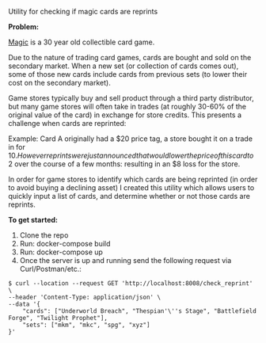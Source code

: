 Utility for checking if magic cards are reprints

**Problem:**

[Magic](https://en.wikipedia.org/wiki/Magic:_The_Gathering) is a 30 year old collectible card game. 

Due to the nature of trading card games, cards are bought and sold on the secondary market. When a new set (or collection of cards comes out), some of those new cards include cards from previous sets (to lower their cost on the secondary market).

Game stores typically buy and sell product through a third party distributor, but many game stores will often take in trades (at roughly 30-60% of the original value of the card) in exchange for store credits. This presents a challenge when cards are reprinted:

Example: Card A originally had a $20 price tag, a store bought it on a trade in for $10. However reprints were just announced that would lower the price of this card to 2$ over the course of a few months: resulting in an $8 loss for the store. 

In order for game stores to identify which cards are being reprinted (in order to avoid buying a declining asset) I created this utility which allows users to quickly input a list of cards, and determine whether or not those cards are reprints.

**To get started:**
1. Clone the repo
2. Run: docker-compose build
3. Run: docker-compose up
4. Once the server is up and running send the following request via Curl/Postman/etc.:
```
$ curl --location --request GET 'http://localhost:8008/check_reprint' \
--header 'Content-Type: application/json' \
--data '{
    "cards": ["Underworld Breach", "Thespian'\''s Stage", "Battlefield Forge", "Twilight Prophet"],
    "sets": ["mkm", "mkc", "spg", "xyz"]
}'
```
